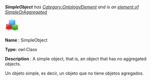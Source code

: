 ___SimpleObject__ 
 has
 [Category:OntologyElement](../../Category/OntologyElement "Category:OntologyElement") 
 and is an
 [element of](../../Property/ElementOf "Property:ElementOf") 
[SimpleOrAggregated](../../Submissions/SimpleOrAggregated "Submissions:SimpleOrAggregated")_




  





[![Class](../public/images/thumb/2/27/Class.gif/45px-Class.gif)](../../Image/Class.gif "Class")


__Name__ 
 : SimpleObject
 



__Type:__ 
 owl:Class
 



__Description__ 
 : A simple object, that is, an object that has no aggregated objects.
 



  





 Un objeto simple, es decir, un objeto que no tiene objetos agregados.
